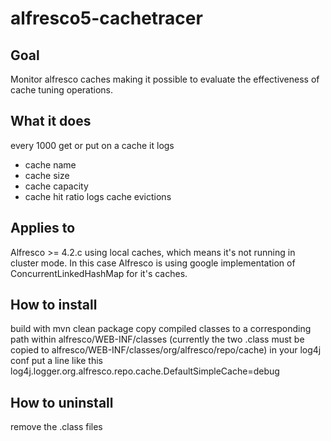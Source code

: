 # alfresco5-cachetracer
## Goal
Monitor alfresco caches making it possible to evaluate the effectiveness of cache tuning operations.

## What it does
every 1000 get or put on a cache it logs
- cache name
- cache size
- cache capacity
- cache hit ratio
logs cache evictions

## Applies to
Alfresco >= 4.2.c using local caches, which means it's not running in cluster mode.
In this case Alfresco is using google implementation of ConcurrentLinkedHashMap for it's caches.

## How to install
build with
mvn clean package
copy compiled classes to a corresponding path within alfresco/WEB-INF/classes
(currently the two .class must be copied to alfresco/WEB-INF/classes/org/alfresco/repo/cache)
in your log4j conf put a line like this
log4j.logger.org.alfresco.repo.cache.DefaultSimpleCache=debug

## How to uninstall
remove the .class files
